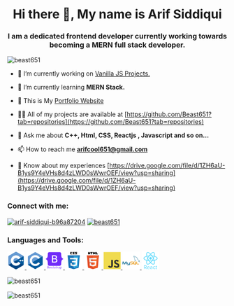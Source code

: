 <h1 align="center"> Hi there 👋, My name is Arif Siddiqui</h1>
<h3 align="center">I am a dedicated frontend developer currently working towards becoming a MERN full stack developer.</h3>

<p align="left"> <img src="https://komarev.com/ghpvc/?username=beast651&label=Profile%20views&color=0e75b6&style=flat" alt="beast651" /> </p>

- 🔭 I’m currently working on [Vanilla JS Projects.](https://github.com/Beast651?tab=repositories)

- 🌱 I’m currently learning **MERN Stack.**

- 👨 This is My [Portfolio Website](https://beast-portfolio.netlify.app/)

- 👨‍💻 All of my projects are available at [https://github.com/Beast651?tab=repositories](https://github.com/Beast651?tab=repositories)

- 💬 Ask me about **C++, Html, CSS, Reactjs , Javascript and so on...**

- 📫 How to reach me **arifcool651@gmail.com**

- 📄 Know about my experiences [https://drive.google.com/file/d/1ZH6aU-B1ys9Y4eVHs8d4zLWD0sWwrOEF/view?usp=sharing](https://drive.google.com/file/d/1ZH6aU-B1ys9Y4eVHs8d4zLWD0sWwrOEF/view?usp=sharing)

<h3 align="left">Connect with me:</h3>
<p align="left">
<a href="https://linkedin.com/in/arif-siddiqui-b96a87204" target="blank"><img align="center" src="https://raw.githubusercontent.com/rahuldkjain/github-profile-readme-generator/master/src/images/icons/Social/linked-in-alt.svg" alt="arif-siddiqui-b96a87204" height="30" width="40" /></a>
<a href="https://www.leetcode.com/beast651" target="blank"><img align="center" src="https://raw.githubusercontent.com/rahuldkjain/github-profile-readme-generator/master/src/images/icons/Social/leet-code.svg" alt="beast651" height="30" width="40" /></a>
</p>

<h3 align="left">Languages and Tools:</h3>
<p align="left"> <a href="https://www.w3schools.com/cpp/" target="_blank" rel="noreferrer"> <img src="https://raw.githubusercontent.com/devicons/devicon/master/icons/cplusplus/cplusplus-original.svg" alt="cplusplus" width="40" height="40"/> </a> <a href="https://www.cprogramming.com/" target="_blank" rel="noreferrer"> <img src="https://raw.githubusercontent.com/devicons/devicon/master/icons/c/c-original.svg" alt="c" width="40" height="40"/> </a> <a href="https://getbootstrap.com" target="_blank" rel="noreferrer"> <img src="https://raw.githubusercontent.com/devicons/devicon/master/icons/bootstrap/bootstrap-plain-wordmark.svg" alt="bootstrap" width="40" height="40"/> </a>  <a href="https://www.w3schools.com/css/" target="_blank" rel="noreferrer"> <img src="https://raw.githubusercontent.com/devicons/devicon/master/icons/css3/css3-original-wordmark.svg" alt="css3" width="40" height="40"/> </a> <a href="https://www.w3.org/html/" target="_blank" rel="noreferrer"> <img src="https://raw.githubusercontent.com/devicons/devicon/master/icons/html5/html5-original-wordmark.svg" alt="html5" width="40" height="40"/> </a> <a href="https://developer.mozilla.org/en-US/docs/Web/JavaScript" target="_blank" rel="noreferrer"> <img src="https://raw.githubusercontent.com/devicons/devicon/master/icons/javascript/javascript-original.svg" alt="javascript" width="40" height="40"/> </a> <a href="https://www.mysql.com/" target="_blank" rel="noreferrer"> <img src="https://raw.githubusercontent.com/devicons/devicon/master/icons/mysql/mysql-original-wordmark.svg" alt="mysql" width="40" height="40"/> </a> <a href="https://reactjs.org/" target="_blank" rel="noreferrer"> <img src="https://raw.githubusercontent.com/devicons/devicon/master/icons/react/react-original-wordmark.svg" alt="react" width="40" height="40"/> </a> </p>

<p><img align="center" src="https://github-readme-stats.vercel.app/api/top-langs?username=beast651&show_icons=true&locale=en&layout=compact" alt="beast651" /></p>

<p><img align="center" src="https://github-readme-streak-stats.herokuapp.com/?user=beast651&" alt="beast651" /></p>
